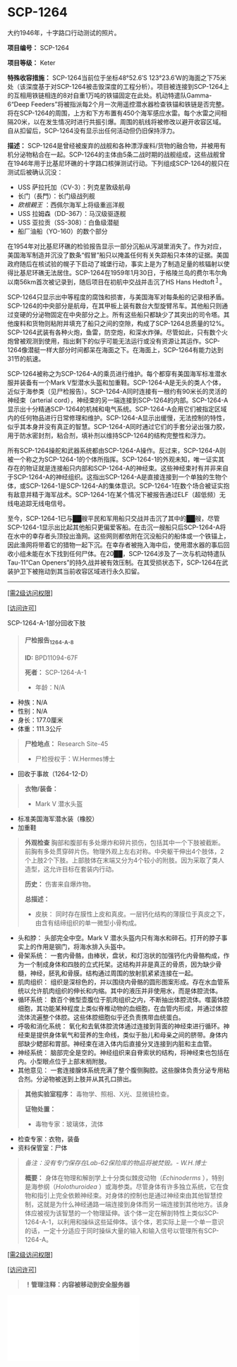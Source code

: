# SCP-1264
                        




大约1946年，十字路口行动测试的照片。



**项目编号：** SCP-1264

**项目等级：** Keter

**特殊收容措施：** SCP-1264当前位于坐标48°52.6′S 123°23.6′W的海面之下75米处（该深度基于对SCP-1264被击毁深度的工程分析）。项目被连接到SCP-1264上的互相用铁链相连的8对自重1万吨的铁锚固定在此处。机动特遣队Gamma-6“Deep Feeders”将被指派每2个月一次用遥控潜水器检查铁锚和铁链是否完整。将在SCP-1264的周围，上方和下方布置有450个海军感应水雷。每个水雷之间相隔20米，以在发生情况时进行共振引爆。周围的航线将被修改以避开收容区域。自从扣留后，SCP-1264没有显示出任何活动但仍旧保持浮力。

**描述：** SCP-1264是曾经被废弃的战舰和各种漂浮废料/货物的融合物，并被用有机分泌物粘合在一起。SCP-1264的主体由5条二战时期的战舰组成，这些战舰曾在1946年用于比基尼环礁的十字路口核弹测试行动。下列组成SCP-1264的舰只在测试后被确认沉没：

- USS 萨拉托加（CV-3）：列克星敦级航母
- 长门（長門）：长门级战列舰
- *欧根親王* ：西佩尔海军上将级重巡洋舰
- USS 拉姆森（DD-367）：马汉级驱逐舰
- USS 亚拉贡（SS-308）：白鱼级潜艇
- 船厂油船（YO-160）的数个部分

在1954年对比基尼环礁的检验报告显示一部分沉船从泻湖里消失了。作为对应，美国海军制造并沉没了数条“假冒”船只以掩盖任何有关失踪船只本体的证据。美国政府随后在核试验的幌子下启动了城堡行动，事实上是为了制造足量的核辐射以使得比基尼环礁无法居住。SCP-1264在1959年1月30日，于格陵兰岛的费尔韦尔角以南56km首次被记录到，随后项目在初航中交战并击沉了HS Hans Hedtoft<sup class='footnoteref'>
 <a shape='rect' class='footnoteref' id='footnoteref-1' href='javascript:;' onclick='WIKIDOT.page.utils.scrollToReference(&apos;footnote-1&apos;)'>1</a>
</sup>。

SCP-1264只显示出中等程度的腐蚀和损害，与美国海军对每条船的记录相矛盾。SCP-1264的中央部分是航母，在其甲板上装有数台大型旋臂吊车。其他船只则通过变硬的分泌物固定在中央部分之上。所有这些船只都缺少了其突出的司令塔。其他废料和货物则粘附并填充了船只之间的空隙，构成了SCP-1264总质量的12%。SCP-1264武装有各种火炮，鱼雷，防空炮，和深水炸弹。尽管如此，只有数个火炮曾被观测到使用，指出剩下的似乎可能无法运行或没有资源让其运作。SCP-1264像潜艇一样大部分时间都呆在海面之下。在海面上，SCP-1264有能力达到31节的航速。

SCP-1264被称之为SCP-1264-A的乘员进行维护。每个都穿有美国海军标准潜水服并装备有一个Mark V型潜水头盔和加重鞋。SCP-1264-A是无头的类人个体，近似于海参类（见尸检报告）。SCP-1264-A同时连接有一根约有90米长的灵活的神经束（arterial cord），神经束的另一端连接到SCP-1264的内部。SCP-1264-A显示出十分精通SCP-1264的机械和电气系统。SCP-1264-A会用它们被指定区域内的任何物品进行日常修理和维护。SCP-1264-A显示出缓慢，无法控制的特性，似乎其本身并没有真正的智慧。SCP-1264-A同时通过它们的手套分泌出强力胶，用于防水密封剂，粘合剂，填补剂以维持SCP-1264的结构完整性和浮力。

所有SCP-1264操舵和武器系统都由SCP-1264-A操作。反过来，SCP-1264-A则被一个称之为SCP-1264-1的个体所指挥。SCP-1264-1的外观未知，唯一证实其存在的物证就是连接船只内部和SCP-1264-A的神经束。这些神经束衬有并非来自于SCP-1264-A的神经组织。这指出SCP-1264-A是直接连接到一个单独的生物个体，或SCP-1264-1是SCP-1264-A的集体意识。SCP-1264-1在数个场合被证实抱有敌意并精于海军战术。SCP-1264-1在某个情况下被报告通过ELF（超低频）无线电追踪无线电信号。

至今，SCP-1264-1已与██艘平民和军用船只交战并击沉了其中的██艘，尽管SCP-1264-1显示出比起其他船只更偏爱客船。在击沉一艘船只后SCP-1264-A将在水中的幸存者头顶投出渔网。这些网则都依附在沉没船只的船体或一个铁锚上，因此渔网将带着它的猎物一起下沉。在幸存者被拖入海中后，使用潜水器的事后回收小组未能在水下找到任何尸体。在20██，SCP-1264涉及了一次与机动特遣队Tau-11“Can Openers”的持久战并被有效压制。在其受损状态下，SCP-1264在武装护卫下被拖动到其当前收容区域进行永久扣留。


---


<a shape='rect' class='collapsible-block-link' href='javascript:;'>[&#38656;2&#32423;&#35775;&#38382;&#26435;&#38480;]</a>

<a shape='rect' class='collapsible-block-link' href='javascript:;'>[&#35775;&#38382;&#35768;&#21487;]</a>



SCP-1264-A-1部分回收下肢




> #### 尸检报告<sub>1264-A-8</sub>
> 
> **ID:**  BPD11094-67F
> 
> **死者：** SCP-1264-A-1
> 
> - 年龄：N/A
- 种族：N/A
- 性别：N/A
- 身长：177.0厘米
- 体重：111.3公斤
> 
> **尸检地点：** Research Site-45
> 
> - 尸检授权于：W.Hermes博士
- 回收于事故（1264-12-D）
> 
> **衣物/装备：** 
> 
> - Mark V 潜水头盔
- 标准美国海军潜水装（橡胶）
- 加重鞋
> 
> **外观检查** 
胸部和腹部有多处爆炸和碎片损伤，包括其中一个下肢被截断。前胸有多处贯穿碎片伤。物理外观上左右对称。中央躯干伸出4个肢体，2个上肢2个下肢。上部肢体在末端又分为4个较小的附肢。因为采取了类人造型，这允许目标在套装内行动。
> 
> **历史：** 
伤害来自爆炸物。
> 
> **总描述：** 
> 
> - 皮肤： 同时存在膜性上皮和真皮。一层钙化结构的薄膜位于真皮之下，由含有结缔组织的单一微型小骨构成。
- 头和脖： 头部完全中空。Mark V 潜水头盔内只有海水和碎石。打开的脖子事实上的作用是钢门，将海水排入头盔中。
- 骨架系统： 一套内骨骼，由棒状，盘状，和灯泡状的加强钙化内骨骼构成，作为一个制成身体和四肢的立式托架。这结构并非是真正的骨质，因为缺少骨髓，神经，胚乳和骨膜。结构通过周围的放射肌紧紧连接在一起。
- 肌肉组织： 组织是深棕色的，并以围绕内骨骼的圆形图案形成。存在水血管系统以允许肌肉组织的伸长和内缩。其中的液压并非使用水，而是体腔流体。
- 循环系统： 数百个微型壶腹位于肌肉组织之内，不断抽出体腔流体。噬菌体腔细胞，其功能某种程度上类似脊椎动物的血细胞，在血管内形成，并通过体腔流体流遍整个体腔。这些体腔细胞似乎还负责携带血统蛋白。
- 呼吸和消化系统： 氧化和去氧体腔流体通过连接到背面的神经束进行循环。神经束是提供身体氧气和营养的生命线，类似于胎儿和母亲之间的脐带。身体内部缺少鳃部和胃部。神经束在进入体内后直接分叉连接到内脏和主血管。
- 神经系统： 脑部完全是空的。神经组织来自脊索状的结构，将神经束也包括在内。小型眼点位于上部末梢附肢。
- 其他意见： 一套连接腺体系统充满了整个腹侧胸腔。这些腺体负责分泌专用粘合剂。分泌物被送到上肢并从其孔口排出。
> 
> **其他实验室程序：** 
毒物学、照相、X光、显微镜检查。
> 
> **证物处置：** 
> 
> - 毒物专家：玻璃体，流体
- 检查专家：衣物，装备
- 资料保管室：尸体
> 
> *备注：没有专门保存在Lab-62保险库的物品将被焚毁。- W.H.博士* 
> 
> **概要：** 
身体在物理和解剖学上十分类似棘皮动物（*Echinoderms* ），特别是海参纲（*Holothuroidea* ）或海参类。尽管身体有许多独立系统，它在食物和指引上完全依赖神经束。对身体的控制也是通过神经束由其他智慧控制，这就是为什么神经通路一端连接到身体而另一端连接到其他地方。该身体应被视为该智慧的一个物理延伸。该个体一定在解剖特性上类似SCP-1264-A-1，以利用和操纵这些延伸体。该个体，若实际上是一个单一意识的话，一定十分适应于同时操纵大量的输入和输入信号以管理所有SCP-1264-A。
> 





<a shape='rect' class='collapsible-block-link' href='javascript:;'>[&#38656;2&#32423;&#35775;&#38382;&#26435;&#38480;]</a>

<a shape='rect' class='collapsible-block-link' href='javascript:;'>[&#35775;&#38382;&#35768;&#21487;]</a>


> **！管理注释：内容被移动到安全服务器** 
> 



<iframe frameborder='0' scrolling='auto' class='html-block-iframe' src='/scp-1264/html/bf5648142c3cb15acbf8a2b5cad177cd1e7e3de6-6582905091498548983' allowtransparency='true' />





Footnotes
<a shape='rect' href='javascript:;' onclick='WIKIDOT.page.utils.scrollToReference(&apos;footnoteref-1&apos;)'>1</a>. 搬运注：1958年建造的丹麦远洋客轮。



« [SCP-1263](/scp-1263) | SCP-1264 | [SCP-1265](/scp-1265) »





                    